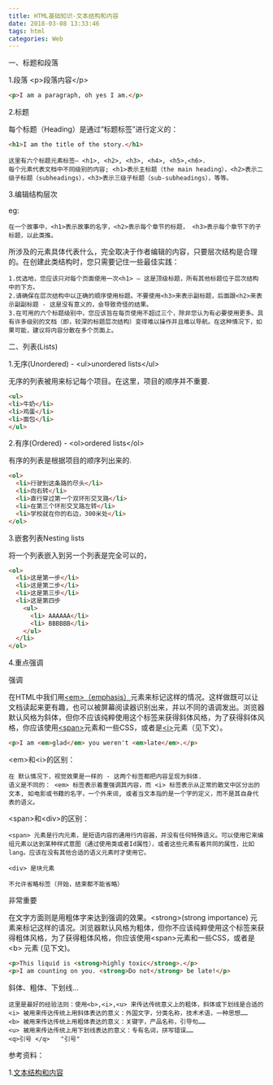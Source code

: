 ```yaml
---
title: HTML基础知识-文本结构和内容
date: 2018-03-08 13:33:46
tags: html
categories: Web
---
```


一、标题和段落

1.段落 &lt;p&gt;段落内容&lt;/p&gt;

``` html
<p>I am a paragraph, oh yes I am.</p>
```

2.标题 

每个标题（Heading）是通过“标题标签”进行定义的：

``` html
<h1>I am the title of the story.</h1>
```

	这里有六个标题元素标签— <h1>, <h2>, <h3>, <h4>, <h5>,<h6>. 
	每个元素代表文档中不同级别的内容; <h1>表示主标题（the main heading），<h2>表示二级子标题（subheadings），<h3>表示三级子标题（sub-subheadings），等等。
	
3.编辑结构层次

eg:
	
	在一个故事中，<h1>表示故事的名字，<h2>表示每个章节的标题， <h3>表示每个章节下的子标题，以此类推。

所涉及的元素具体代表什么，完全取决于作者编辑的内容，只要层次结构是合理的。在创建此类结构时，您只需要记住一些最佳实践：

	1.优选地，您应该只对每个页面使用一次<h1> — 这是顶级标题，所有其他标题位于层次结构中的下方。
	2.请确保在层次结构中以正确的顺序使用标题。不要使用<h3>来表示副标题，后面跟<h2>来表示副副标题 - 这是没有意义的，会导致奇怪的结果。
	3.在可用的六个标题级别中，您应该旨在每页使用不超过三个，除非您认为有必要使用更多。具有许多级别的文档（即，较深的标题层次结构）变得难以操作并且难以导航。在这种情况下，如果可能，建议将内容分散在多个页面上。
	
二、列表(Lists)
	
1.无序(Unordered) - &lt;ul&gt;unordered lists&lt;/ul&gt;

无序的列表被用来标记每个项目。在这里，项目的顺序并不重要.

``` html
<ul>
<li>牛奶</li>
<li>鸡蛋</li>
<li>面包</li>
</ul>
```

2.有序(Ordered) - &lt;ol&gt;ordered lists&lt;/ol&gt;
	
有序的列表是根据项目的顺序列出来的.

``` html
<ol>
  <li>行驶到这条路的尽头</li>
  <li>向右转</li>
  <li>直行穿过第一个双环形交叉路</li>
  <li>在第三个环形交叉路左转</li>
  <li>学校就在你的右边，300米处</li>
</ol>
```

3.嵌套列表Nesting lists

将一个列表嵌入到另一个列表是完全可以的，

``` html
<ol>
  <li>这是第一步</li>
  <li>这是第二步</li>
  <li>这是第三步</li>
  <li>这是第四步
    <ul>
      <li> AAAAAA</li>
      <li> BBBBBB</li>
    </ul>
  </li>
</ol>
```

4.重点强调

强调

在HTML中我们用[&lt;em&gt;（emphasis）](https://developer.mozilla.org/zh-CN/docs/Web/HTML/Element/em)元素来标记这样的情况。这样做既可以让文档读起来更有趣，也可以被屏幕阅读器识别出来，并以不同的语调发出。浏览器默认风格为斜体，但你不应该纯粹使用这个标签来获得斜体风格，为了获得斜体风格，你应该使用[&lt;span&gt;](https://developer.mozilla.org/zh-CN/docs/Web/HTML/Element/span)元素和一些CSS，或者是[&lt;i&gt;](https://developer.mozilla.org/zh-CN/docs/Web/HTML/Element/i)元素（见下文）。

``` html
<p>I am <em>glad</em> you weren't <em>late</em>.</p>
```

&lt;em&gt;和&lt;i&gt;的区别：
	
	在 默认情况下，视觉效果是一样的 - 这两个标签都把内容呈现为斜体. 
	语义是不同的： <em> 标签表示着重强调其内容，而 <i> 标签表示从正常的散文中区分出的文本, 如电影或书籍的名字，一个外来词, 或者当文本指的是一个字的定义，而不是其自身代表的语义。
	
&lt;span&gt;和&lt;div&gt;的区别：

	<span> 元素是行内元素，是短语内容的通用行内容器，并没有任何特殊语义。可以使用它来编组元素以达到某种样式意图（通过使用类或者Id属性），或者这些元素有着共同的属性，比如lang。应该在没有其他合适的语义元素时才使用它。
	
	<div> 是块元素
		
	不允许省略标签（开始，结束都不能省略）

非常重要
	
在文字方面则是用粗体字来达到强调的效果。&lt;strong&gt;(strong importance) 元素来标记这样的请况。浏览器默认风格为粗体，但你不应该纯粹使用这个标签来获得粗体风格，为了获得粗体风格，你应该使用&lt;span&gt;元素和一些CSS，或者是&lt;b&gt; 元素 (见下文)。

``` html
<p>This liquid is <strong>highly toxic</strong>.</p>
<p>I am counting on you. <strong>Do not</strong> be late!</p>
```

斜体、粗体、下划线...

	这里是最好的经验法则：使用<b>,<i>,<u> 来传达传统意义上的粗体，斜体或下划线是合适的
	<i> 被用来传达传统上用斜体表达的意义：外国文字，分类名称，技术术语，一种思想……
	<b> 被用来传达传统上用粗体表达的意义：关键字，产品名称，引导句……
	<u> 被用来传达传统上用下划线表达的意义：专有名词，拼写错误……
	<q>引号 </q>   "引号"

参考资料：

1.[文本结构和内容](https://developer.mozilla.org/zh-CN/docs/Learn/HTML/Introduction_to_HTML/HTML_text_fundamentals)